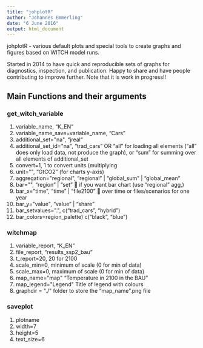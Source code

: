 ```yaml
---
title: "johplotR"
author: "Johannes Emmerling"
date: "6 June 2016"
output: html_document
---
```

johplotR - various default plots and special tools to create graphs and figures based on WITCH model runs.

Started in 2014 to have quick and reproducible sets of graphs for diagnostics, inspection, and publication. Happy to share and have people contributing to improve further.
Note that it is work in progress!!

## Main Functions and their arguments

### get_witch_variable
 
1.	variable_name, 	“K_EN”
2.	variable_name_save=variable_name, 	“Cars”
3.	additional_set="na",	“jreal“
4.	additional_set_id="na", 	“trad_cars” OR “all” for loading all elements (“all” does only load data, not produce the graph), or “sum” for summing over all elements of additional_set
5.	convert=1, 	1  to convert units (multiplying
6.	unit="", 	“GtCO2” (for charts y-axis)
7.	aggregation="regional", 	“regional” | “global_sum” | “global_mean”	
8.	bar="", 	“region” | “set”  if you want bar chart (use “regional” agg,)
9.	bar_x="time", 	“time” | “file2100”  over time or files/scenarios for one year
10.	bar_y="value", 	“value” | “share”
11.	bar_setvalues=".", 	c(“trad_cars”, “hybrid”)
12.	bar_colors=region_palette)	c(“black”, “blue”)
 
### witchmap
1.	variable_report, 	“K_EN”
2.	file_report, 	“results_ssp2_bau”
3.	t_report=20,	20 for 2100
4.	scale_min=0,	minimum of scale (0 for min of data)
5.	scale_max=0,	maximum of scale (0 for min of data)
6.	map_name="map"	“Temperature in 2100 in the BAU”
7.	map_legend="Legend"	Title of legend with colours	
8.	graphdir = "./"	folder to store the “map_name”.png file 
 
### saveplot
1.	plotname
2.	width=7
3.	height=5
4.	text_size=6



